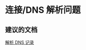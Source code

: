 <properties
    pageTitle="connectivity/dns resolution problem"
    description="连接/DNS 解析问题"
    service="microsoft.compute"
    resource="virtualmachines"
    authors="radwiv"
    displayOrder=""
    selfHelpType="generic"
    supportTopicIds="32568522"
    resourceTags=""
    productPesIds="14749"
    cloudEnvironments="public"
/>


# <a name="connectivitydns-resolution-problem"></a>连接/DNS 解析问题

## <a name="recommended-documents"></a>**建议的文档**
[解析 DNS 记录](https://docs.microsoft.com/azure/dns/dns-troubleshoot#i-cant-resolve-my-dns-record)


